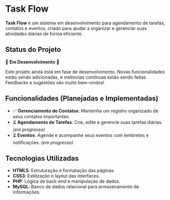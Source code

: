 # Task Flow

**Task Flow** é um sistema em desenvolvimento para agendamento de tarefas, contatos e eventos, criado para ajudar a organizar e gerenciar suas atividades diárias de forma eficiente.

## Status do Projeto

🚧 **Em Desenvolvimento** 🚧

Este projeto ainda está em fase de desenvolvimento. Novas funcionalidades estão sendo adicionadas, e melhorias contínuas estão sendo feitas. Feedbacks e sugestões são muito bem-vindos!

## Funcionalidades (Planejadas e Implementadas)


- ✅ **Gerenciamento de Contatos**: Mantenha um registro organizado de seus contatos importantes.
- ⏳ **Agendamento de Tarefas**: Crie, edite e gerencie suas tarefas diárias. *(em progresso)*
- ⏳ **Eventos**: Agende e acompanhe seus eventos com lembretes e notificações. *(em progresso)*

## Tecnologias Utilizadas

- **HTML5**: Estruturação e formatação das páginas.
- **CSS3**: Estilização e layout das interfaces.
- **PHP**: Lógica de back-end e manipulação de dados.
- **MySQL**: Banco de dados relacional para armazenamento de informações.


